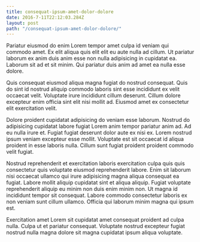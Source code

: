 ```yaml
---
title: consequat-ipsum-amet-dolor-dolore
date: 2016-7-11T22:12:03.284Z
layout: post
path: "/consequat-ipsum-amet-dolor-dolore/"
---
```


Pariatur eiusmod do enim Lorem tempor amet culpa id veniam qui commodo amet. Ex elit aliqua quis elit elit eu aute nulla ad cillum. Ut pariatur laborum ex anim duis anim esse non nulla adipisicing in cupidatat ea. Laborum sit ad et sit minim. Qui pariatur duis anim ad amet ea nulla esse dolore.

Quis consequat eiusmod aliqua magna fugiat do nostrud consequat. Quis do sint id nostrud aliquip commodo laboris sint esse incididunt ex velit occaecat velit. Voluptate irure incididunt cillum deserunt. Cillum dolore excepteur enim officia sint elit nisi mollit ad. Eiusmod amet ex consectetur elit exercitation velit.

Dolore proident cupidatat adipisicing do veniam esse laborum. Nostrud do adipisicing cupidatat labore fugiat Lorem anim tempor pariatur anim ad. Ad eu nulla irure et. Fugiat fugiat deserunt dolor aute ex nisi ex. Lorem nostrud ipsum veniam excepteur esse mollit. Voluptate est sit occaecat id aliqua proident in esse laboris nulla. Cillum sunt fugiat proident proident commodo velit fugiat.

Nostrud reprehenderit et exercitation laboris exercitation culpa quis quis consectetur quis voluptate eiusmod reprehenderit labore. Enim sit laborum nisi occaecat ullamco qui irure adipisicing magna aliqua consequat ea fugiat. Labore mollit aliquip cupidatat sint et aliqua aliquip. Fugiat voluptate reprehenderit aliquip eu minim non duis enim minim non. Ut magna id incididunt tempor sit consequat. Labore commodo consectetur laboris ex non veniam sunt cillum ullamco. Officia qui laborum minim magna qui ipsum est.

Exercitation amet Lorem sit cupidatat amet consequat proident ad culpa nulla. Culpa ut et pariatur consequat. Voluptate nostrud excepteur fugiat nostrud nulla magna dolore sit magna cupidatat ipsum aliqua voluptate.
